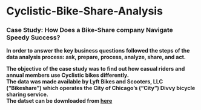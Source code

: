 # Cyclistic-Bike-Share-Analysis
### Case Study: How Does a Bike-Share company Navigate Speedy Success?
**In order to answer the key business questions followed the steps of the data analysis process: ask, prepare, process, analyze,
share, and act.**

**The objective of the case study was to find out how casual riders and annual members use Cyclistic bikes differently.**  
**The data was made available by Lyft Bikes and Scooters, LLC (“Bikeshare”) which operates the City of Chicago’s (“City”) Divvy bicycle sharing service.**  
**The datset can be downloaded from [here](https://divvy-tripdata.s3.amazonaws.com/index.html)**
